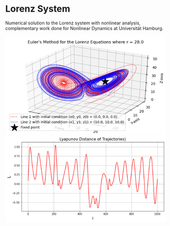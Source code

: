 # Lorenz System
Numerical solution to the Lorenz system with nonlinear analysis, complementary work done for Nonlinear Dynamics at Universität Hamburg.

![Alt text](images/trajectory.png?raw=true "Title")
![Alt text](images/exponents.png?raw=true "Title")
